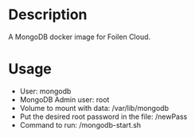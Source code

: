 # Description

A MongoDB docker image for Foilen Cloud.

# Usage

- User: mongodb
- MongoDB Admin user: root
- Volume to mount with data: /var/lib/mongodb
- Put the desired root password in the file: /newPass
- Command to run: /mongodb-start.sh
